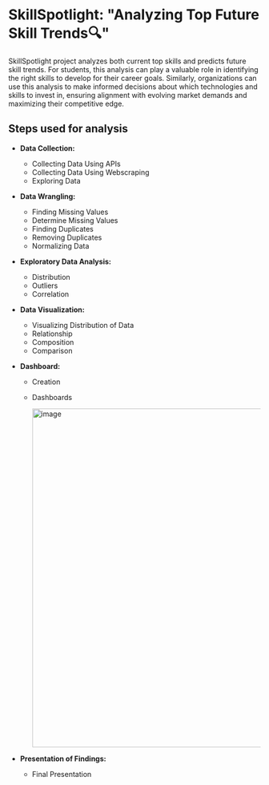 # SkillSpotlight: "Analyzing Top Future Skill Trends🔍" 

SkillSpotlight project analyzes both current top skills and predicts future skill trends. For students, this analysis can play a valuable role in identifying the right skills to develop for their career goals. Similarly, organizations can use this analysis to make informed decisions about which technologies and skills to invest in, ensuring alignment with evolving market demands and maximizing their competitive edge. 

## Steps used for analysis
- **Data Collection:**
  - Collecting Data Using APIs
  - Collecting Data Using Webscraping
  - Exploring Data
- **Data Wrangling:**
  - Finding Missing Values
  - Determine Missing Values
  - Finding Duplicates
  - Removing Duplicates
  - Normalizing Data
- **Exploratory Data Analysis:**
  - Distribution
  - Outliers
  - Correlation
- **Data Visualization:**
  - Visualizing Distribution of Data
  - Relationship
  - Composition
  - Comparison
- **Dashboard:**
  - Creation
  - Dashboards

     <img width="676" alt="image" src="https://github.com/akanksha1307/SkillSpotlight-Analyzing-Top-Future-Skill-Trends/assets/89465549/9389415b-7e2e-490a-a774-82bb89a28577">

- **Presentation of Findings:**
  - Final Presentation
